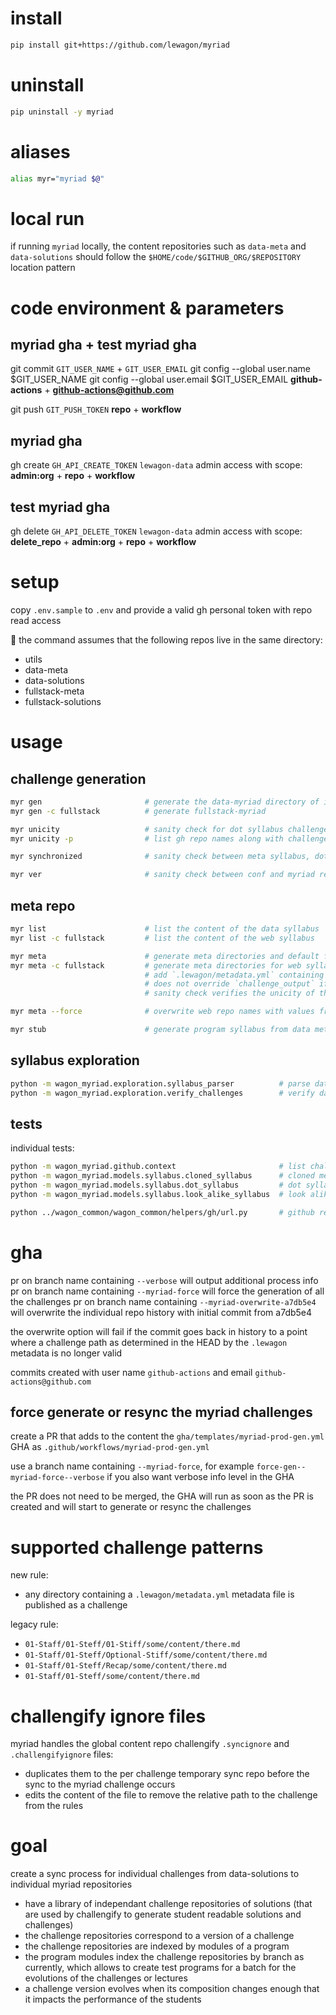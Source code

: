 
# install

``` bash
pip install git+https://github.com/lewagon/myriad
```

# uninstall

``` bash
pip uninstall -y myriad
```

# aliases

``` bash
alias myr="myriad $@"
```

# local run

if running `myriad` locally, the content repositories such as `data-meta` and `data-solutions` should follow the `$HOME/code/$GITHUB_ORG/$REPOSITORY` location pattern

# code environment & parameters

## myriad gha + test myriad gha

git commit          `GIT_USER_NAME` + `GIT_USER_EMAIL`
                    git config --global user.name $GIT_USER_NAME
                    git config --global user.email $GIT_USER_EMAIL
                    **github-actions**  + **github-actions@github.com**

git push            `GIT_PUSH_TOKEN`
                    **repo** + **workflow**

## myriad gha

gh create           `GH_API_CREATE_TOKEN`
                    `lewagon-data` admin access with scope:
                    **admin:org** + **repo** + **workflow**

## test myriad gha

gh delete           `GH_API_DELETE_TOKEN`
                    `lewagon-data` admin access with scope:
                    **delete_repo** + **admin:org** + **repo** + **workflow**

# setup

copy `.env.sample` to `.env` and provide a valid gh personal token with repo read access

🚨 the command assumes that the following repos live in the same directory:
- utils
- data-meta
- data-solutions
- fullstack-meta
- fullstack-solutions

# usage

## challenge generation

``` bash
myr gen                       # generate the data-myriad directory of individual repos
myr gen -c fullstack          # generate fullstack-myriad
```

``` bash
myr unicity                   # sanity check for dot syllabus challenges gh repo names unicity
myr unicity -p                # list gh repo names along with challenge path

myr synchronized              # sanity check between meta syllabus, dot syllabus and look alike syllabus

myr ver                       # sanity check between conf and myriad repos
```

## meta repo

``` bash
myr list                      # list the content of the data syllabus
myr list -c fullstack         # list the content of the web syllabus

myr meta                      # generate meta directories and default files in individual solutions
myr meta -c fullstack         # generate meta directories for web syllabus
                              # add `.lewagon/metadata.yml` containing `challenge_output: lewagon-web/ruby-stupid-coaching`
                              # does not override `challenge_output` if it exists
                              # sanity check verifies the unicity of the gh repo names

myr meta --force              # overwrite web repo names with values from CHALLENGE_RENAMING

myr stub                      # generate program syllabus from data meta for the student clone tool
```

## syllabus exploration

``` bash
python -m wagon_myriad.exploration.syllabus_parser          # parse data syllabus
python -m wagon_myriad.exploration.verify_challenges        # verify data challenges
```

## tests

individual tests:

``` bash
python -m wagon_myriad.github.context                       # list challenges impacted by commits in current branch in ../../data-solutions vs origin/master
python -m wagon_myriad.models.syllabus.cloned_syllabus      # cloned meta repo syllabus loader
python -m wagon_myriad.models.syllabus.dot_syllabus         # dot syllabus loader
python -m wagon_myriad.models.syllabus.look_alike_syllabus  # look alike syllabus loader

python ../wagon_common/wagon_common/helpers/gh/url.py       # github repo helper
```

# gha

pr on branch name containing `--verbose` will output additional process info
pr on branch name containing `--myriad-force` will force the generation of all the challenges
pr on branch name containing `--myriad-overwrite-a7db5e4` will overwrite the individual repo history with initial commit from a7db5e4

the overwrite option will fail if the commit goes back in history to a point where a challenge path as determined in the HEAD by the `.lewagon` metadata is no longer valid

commits created with user name `github-actions` and email `github-actions@github.com`

## force generate or resync the myriad challenges

create a PR that adds to the content the `gha/templates/myriad-prod-gen.yml` GHA as `.github/workflows/myriad-prod-gen.yml`

use a branch name containing `--myriad-force`, for example `force-gen--myriad-force--verbose` if you also want verbose info level in the GHA

the PR does not need to be merged, the GHA will run as soon as the PR is created and will start to generate or resync the challenges

# supported challenge patterns

new rule:
- any directory containing a `.lewagon/metadata.yml` metadata file is published as a challenge

legacy rule:
- `01-Staff/01-Steff/01-Stiff/some/content/there.md`
- `01-Staff/01-Steff/Optional-Stiff/some/content/there.md`
- `01-Staff/01-Steff/Recap/some/content/there.md`
- `01-Staff/01-Steff/some/content/there.md`

# challengify ignore files

myriad handles the global content repo challengify `.syncignore` and `.challengifyignore` files:
- duplicates them to the per challenge temporary sync repo before the sync to the myriad challenge occurs
- edits the content of the file to remove the relative path to the challenge from the rules

# goal

create a sync process for individual challenges from data-solutions to individual myriad repositories

- have a library of independant challenge repositories of solutions (that are used by challengify to generate student readable solutions and challenges)
- the challenge repositories correspond to a version of a challenge
- the challenge repositories are indexed by modules of a program
- the program modules index the challenge repositories by branch as currently, which allows to create test programs for a batch for the evolutions of the challenges or lectures
- a challenge version evolves when its composition changes enough that it impacts the performance of the students
